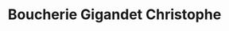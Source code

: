 ---
title: "Boucherie Gigandet Christophe"
url: /grandvillars/boucherie-gigandet-christophe/
shop: Metzgerei
---